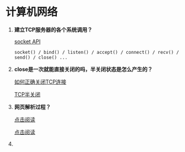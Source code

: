 # 计算机网络

1. **建立TCP服务器的各个系统调用？**

   [socket API](../linux/socket.md)
   
   `socket() / bind() / listen() / accept() / connect() / recv() / send() / close() ...`

2. **close是一次就能直接关闭的吗，半关闭状态是怎么产生的？**

   [如何正确关闭TCP连接](https://www.zhihu.com/question/48871684)

   [TCP半关闭](https://blog.csdn.net/realmeh/article/details/18239667)

3. **网页解析过程？**

   [点击阅读](https://blog.csdn.net/bailu666666/article/details/81154249)

   [点击阅读](https://blog.csdn.net/yonggeit/article/details/72857630)

4. 

